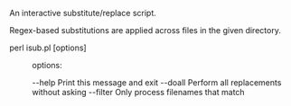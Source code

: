 An interactive substitute/replace script.

Regex-based substitutions are applied across
files in the given directory.

perl isub.pl [options] <pattern> <repl> <dir>

options:

  --help              Print this message and exit
  --doall             Perform all replacements without asking
  --filter <regex>    Only process filenames that match <regex>
